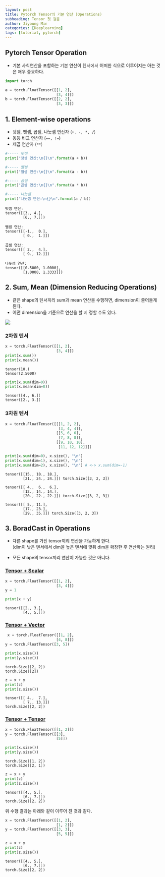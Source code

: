 ```yaml
---
layout: post
title: Pytorch Tensor의 기본 연산 (Operations)
subheading: Tensor 첫 걸음
author: Jiyoung Min
categories: [Deeplearning]
tags: [tutorial, pytorch]
---
```


##  Pytorch Tensor Operation
- 기본 사칙연산을 포함하는 기본 연산이 텐서에서 어떠한 식으로 이루어지는 아는 것은 매우 중요하다.


```python
import torch

a = torch.FloatTensor([[1, 2],
                       [3, 4]])
b = torch.FloatTensor([[2, 2],
                       [3, 3]])
```

## 1. Element-wise operations
- 덧셈, 뺏셈, 곱셈, 나눗셈 연산자 (`+, -, *, /`)
- 동등 비교 연산자 (`==, !=`)
- 제곱 연산자 (`**`)


```python
#----- 덧셈
print("덧셈 연산:\n{}\n".format(a + b))

#----- 뺄셈
print("뺄셈 연산:\n{}\n".format(a - b))

#----- 곱셈
print("곱셈 연산:\n{}\n".format(a * b))

#----- 나눗셈
print("나눗셈 연산:\n{}\n".format(a / b))

```

    덧셈 연산:
    tensor([[3., 4.],
            [6., 7.]])
    
    뺄셈 연산:
    tensor([[-1.,  0.],
            [ 0.,  1.]])
    
    곱셈 연산:
    tensor([[ 2.,  4.],
            [ 9., 12.]])
    
    나눗셈 연산:
    tensor([[0.5000, 1.0000],
            [1.0000, 1.3333]])
    


## 2. Sum, Mean (Dimension Reducing Operations)
- 같은 shape의 텐서끼리 sum과 mean 연산을 수행하면, dimension이 줄어들게 된다.
- 어떤 dimension을 기준으로 연산을 할 지 정할 수도 있다.

<img src="https://drive.google.com/uc?export=view&id=1QBI6bTF9loocq7F84JO6o2E9h5nOi04D">

### 2차원 텐서


```python
x = torch.FloatTensor([[1, 2],
                       [3, 4]])
print(x.sum())
print(x.mean())
```

    tensor(10.)
    tensor(2.5000)



```python
print(x.sum(dim=0))
print(x.mean(dim=0))
```

    tensor([4., 6.])
    tensor([2., 3.])


### 3차원 텐서


```python
x = torch.FloatTensor([[[1, 2, 2],
                        [3, 4, 4]],
                       [[5, 6, 6],
                        [7, 8, 8]],
                       [[9, 10, 10],
                        [11, 12, 12]]])
```


```python
print(x.sum(dim=0), x.size(), "\n")
print(x.sum(dim=1), x.size(), "\n")
print(x.sum(dim=2), x.size(), "\n") # <-> x.sum(dim=-1)
```

    tensor([[15., 18., 18.],
            [21., 24., 24.]]) torch.Size([3, 2, 3]) 
    
    tensor([[ 4.,  6.,  6.],
            [12., 14., 14.],
            [20., 22., 22.]]) torch.Size([3, 2, 3]) 
    
    tensor([[ 5., 11.],
            [17., 23.],
            [29., 35.]]) torch.Size([3, 2, 3]) 
    


## 3. BoradCast in Operations
- 다른 shape를 가진 tensor끼리 연산을 가능하게 한다.   
  (dim이 낮은 텐서에서 dim을 높은 텐서에 맞춰 dim을 확장한 후 연산하는 원리)

- 모든 shape의 tensor끼리 연산이 가능한 것은 아니다.

### <u>Tensor + Scalar</u>


```python
x = torch.FloatTensor([[1, 2],
                       [3, 4]])
y = 1
```


```python
print(x + y)
```

    tensor([[2., 3.],
            [4., 5.]])


### <u>Tensor + Vector</u>


```python
 x = torch.FloatTensor([[1, 2],
                       [4, 8]])
y = torch.FloatTensor([3, 5])

print(x.size())
print(y.size())
```

    torch.Size([2, 2])
    torch.Size([2])



```python
z = x + y
print(z)
print(z.size())
```

    tensor([[ 4.,  7.],
            [ 7., 13.]])
    torch.Size([2, 2])


### <u>Tensor + Tensor</u>


```python
x = torch.FloatTensor([[1, 2]])
y = torch.FloatTensor([[3],
                       [5]])

print(x.size())
print(y.size())
```

    torch.Size([1, 2])
    torch.Size([2, 1])



```python
z = x + y
print(z)
print(z.size())
```

    tensor([[4., 5.],
            [6., 7.]])
    torch.Size([2, 2])


위 수행 결과는 아래와 같이 이루어 진 것과 같다.


```python
x = torch.FloatTensor([[1, 2],
                       [1, 2]])
y = torch.FloatTensor([[3, 3],
                       [5, 5]])
```


```python
z = x + y
print(z)
print(z.size())
```

    tensor([[4., 5.],
            [6., 7.]])
    torch.Size([2, 2])


